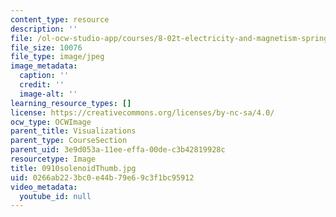 ```yaml
---
content_type: resource
description: ''
file: /ol-ocw-studio-app/courses/8-02t-electricity-and-magnetism-spring-2005/0266ab223bc0e44b79e69c3f1bc95912_0910solenoidThumb.jpg
file_size: 10076
file_type: image/jpeg
image_metadata:
  caption: ''
  credit: ''
  image-alt: ''
learning_resource_types: []
license: https://creativecommons.org/licenses/by-nc-sa/4.0/
ocw_type: OCWImage
parent_title: Visualizations
parent_type: CourseSection
parent_uid: 3e9d053a-11ee-effa-00de-c3b42819928c
resourcetype: Image
title: 0910solenoidThumb.jpg
uid: 0266ab22-3bc0-e44b-79e6-9c3f1bc95912
video_metadata:
  youtube_id: null
---
```

